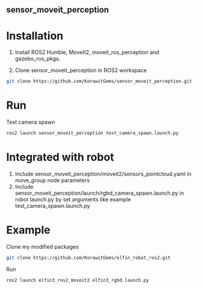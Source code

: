 ## sensor_moveit_perception

# Installation

1. Install ROS2 Humble, MoveIt2, moveit_ros_perception and gazebo_ros_pkgs.

2. Clone sensor_moveit_perception in ROS2 workspace

```bash
git clone https://github.com/KorawitGems/sensor_moveit_perception.git -b humble
```

# Run

Test camera spawn
```bash
ros2 launch sensor_moveit_perception test_camera_spawn.launch.py
```

# Integrated with robot

1. Include sensor_moveit_perception/moveit2/sensors_pointcloud.yaml in move_group node parameters
2. Include sensor_moveit_perception/launch/rgbd_camera_spawn.launch.py in robot launch.py by set arguments like example test_camera_spawn.launch.py

# Example

Clone my modified packages
```bash
git clone https://github.com/KorawitGems/elfin_robot_ros2.git
```

Run

```bash
ros2 launch elfin3_ros2_moveit2 elfin3_rgbd.launch.py
```